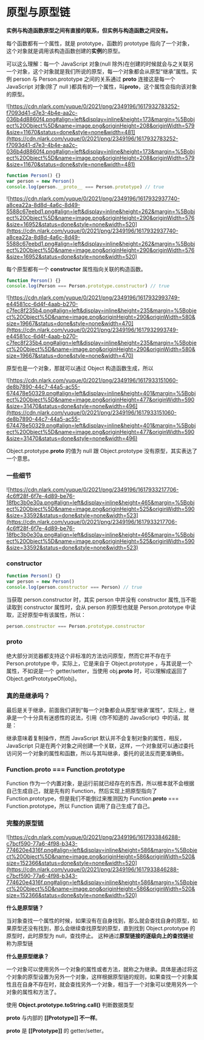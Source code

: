 # 原型与原型链

**实例与构造函数原型之间有直接的联系，但实例与构造函数之间没有。**

每个函数都有一个属性，就是 prototype，函数的 prototype 指向了一个对象，这个对象就是调用该构造函数创建的**实例**的原型。

可以这么理解：每一个 JavaScript 对象(null 除外)在创建的时候就会与之关联另一个对象，这个对象就是我们所说的原型，每一个对象都会从原型“继承”属性。实例 person 与 Person.prototype 之间的关系通过 **proto** 连接这是每一个 JavaScript 对象(除了 null )都具有的一个属性，叫**proto**，这个属性会指向该对象的原型。

![https://cdn.nlark.com/yuque/0/2021/png/2349196/1617932783252-f7093d41-d7e3-4b4e-aa2c-036b4d8860f4.png#align=left&display=inline&height=173&margin=%5Bobject%20Object%5D&name=image.png&originHeight=208&originWidth=579&size=11670&status=done&style=none&width=481](https://cdn.nlark.com/yuque/0/2021/png/2349196/1617932783252-f7093d41-d7e3-4b4e-aa2c-036b4d8860f4.png#align=left&display=inline&height=173&margin=%5Bobject%20Object%5D&name=image.png&originHeight=208&originWidth=579&size=11670&status=done&style=none&width=481)

```jsx
function Person() {}
var person = new Person()
console.log(person.__proto__ === Person.prototype) // true
```

![https://cdn.nlark.com/yuque/0/2021/png/2349196/1617932937740-a8cea22a-8d8d-4a6c-8d49-5588c67eebd1.png#align=left&display=inline&height=262&margin=%5Bobject%20Object%5D&name=image.png&originHeight=290&originWidth=576&size=16952&status=done&style=none&width=520](https://cdn.nlark.com/yuque/0/2021/png/2349196/1617932937740-a8cea22a-8d8d-4a6c-8d49-5588c67eebd1.png#align=left&display=inline&height=262&margin=%5Bobject%20Object%5D&name=image.png&originHeight=290&originWidth=576&size=16952&status=done&style=none&width=520)

每个原型都有一个 **constructor** 属性指向关联的构造函数。

```jsx
function Person() {}
console.log(Person === Person.prototype.constructor) // true
```

![https://cdn.nlark.com/yuque/0/2021/png/2349196/1617932993749-e44581cc-6d4f-4aab-b270-c7fec8f235b4.png#align=left&display=inline&height=235&margin=%5Bobject%20Object%5D&name=image.png&originHeight=290&originWidth=580&size=19667&status=done&style=none&width=470](https://cdn.nlark.com/yuque/0/2021/png/2349196/1617932993749-e44581cc-6d4f-4aab-b270-c7fec8f235b4.png#align=left&display=inline&height=235&margin=%5Bobject%20Object%5D&name=image.png&originHeight=290&originWidth=580&size=19667&status=done&style=none&width=470)

原型也是一个对象，那就可以通过 Object 构造函数生成，所以

![https://cdn.nlark.com/yuque/0/2021/png/2349196/1617933151060-de8b7890-44c7-44a5-ac55-674478e50329.png#align=left&display=inline&height=401&margin=%5Bobject%20Object%5D&name=image.png&originHeight=477&originWidth=590&size=31470&status=done&style=none&width=496](https://cdn.nlark.com/yuque/0/2021/png/2349196/1617933151060-de8b7890-44c7-44a5-ac55-674478e50329.png#align=left&display=inline&height=401&margin=%5Bobject%20Object%5D&name=image.png&originHeight=477&originWidth=590&size=31470&status=done&style=none&width=496)

Object.prototype.**proto** 的值为 null 跟 Object.prototype 没有原型，其实表达了一个意思。

### 一些细节

![https://cdn.nlark.com/yuque/0/2021/png/2349196/1617933217706-4c6ff28f-6f7e-4d89-be76-18fbc3b0e30a.png#align=left&display=inline&height=465&margin=%5Bobject%20Object%5D&name=image.png&originHeight=525&originWidth=590&size=33592&status=done&style=none&width=523](https://cdn.nlark.com/yuque/0/2021/png/2349196/1617933217706-4c6ff28f-6f7e-4d89-be76-18fbc3b0e30a.png#align=left&display=inline&height=465&margin=%5Bobject%20Object%5D&name=image.png&originHeight=525&originWidth=590&size=33592&status=done&style=none&width=523)

### constructor

```jsx
function Person() {}
var person = new Person()
console.log(person.constructor === Person) // true
```

当获取 person.constructor 时，其实 person 中并没有 constructor 属性,当不能读取到 constructor 属性时，会从 person 的原型也就是 Person.prototype 中读取，正好原型中有该属性，所以：

```jsx
person.constructor === Person.prototype.constructor
```

### **proto**

绝大部分浏览器都支持这个非标准的方法访问原型，然而它并不存在于 Person.prototype 中，实际上，它是来自于 Object.prototype ，与其说是一个属性，不如说是一个 getter/setter，当使用 obj.**proto** 时，可以理解成返回了 Object.getPrototypeOf(obj)。

### 真的是继承吗？

最后是关于继承，前面我们讲到“每一个对象都会从原型‘继承’属性”，实际上，继承是一个十分具有迷惑性的说法，引用《你不知道的 JavaScript》中的话，就是：

继承意味着复制操作，然而 JavaScript 默认并不会复制对象的属性，相反，JavaScript 只是在两个对象之间创建一个关联，这样，一个对象就可以通过委托访问另一个对象的属性和函数，所以与其叫继承，委托的说法反而更准确些。

### Function.**proto** === Function.prototype

Function 作为一个内置对象，是运行前就已经存在的东西，所以根本就不会根据自己生成自己，就是先有的 Function，然后实现上把原型指向了 Function.prototype，但是我们不能倒过来推测因为 Function.**proto** === Function.prototype，所以 Function 调用了自己生成了自己。

### 完整的原型链

![https://cdn.nlark.com/yuque/0/2021/png/2349196/1617933846288-c7bcf590-77a6-4f98-b343-774620e4316f.png#align=left&display=inline&height=586&margin=%5Bobject%20Object%5D&name=image.png&originHeight=586&originWidth=520&size=152366&status=done&style=none&width=520](https://cdn.nlark.com/yuque/0/2021/png/2349196/1617933846288-c7bcf590-77a6-4f98-b343-774620e4316f.png#align=left&display=inline&height=586&margin=%5Bobject%20Object%5D&name=image.png&originHeight=586&originWidth=520&size=152366&status=done&style=none&width=520)

**什么是原型链？**

当对象查找一个属性的时候，如果没有在自身找到，那么就会查找自身的原型，如果原型还没有找到，那么会继续查找原型的原型，直到找到 Object.prototype 的原型时，此时原型为 null，查找停止。 这种通过**原型链接的逐级向上的查找链**被称为原型链

**什么是原型继承？**

一个对象可以使用另外一个对象的属性或者方法，就称之为继承。具体是通过将这个对象的原型设置为另外一个对象，这样根据原型链的规则，如果查找一个对象属性且在自身不存在时，就会查找另外一个对象，相当于一个对象可以使用另外一个对象的属性和方法了。

使用 **Object.prototype.toString.call()** 判断数据类型

****proto**** 与内部的 **[[Prototype]] 不一样**。

****proto**** 是 **[[Prototype]]** 的 getter/setter。
